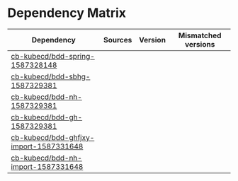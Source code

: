 # Dependency Matrix

Dependency | Sources | Version | Mismatched versions
---------- | ------- | ------- | -------------------
[cb-kubecd/bdd-spring-1587328148](https://github.com/cb-kubecd/bdd-spring-1587328148.git) |  | []() | 
[cb-kubecd/bdd-sbhg-1587329381](https://github.com/cb-kubecd/bdd-sbhg-1587329381.git) |  | []() | 
[cb-kubecd/bdd-nh-1587329381](https://github.com/cb-kubecd/bdd-nh-1587329381.git) |  | []() | 
[cb-kubecd/bdd-gh-1587329381](https://github.com/cb-kubecd/bdd-gh-1587329381.git) |  | []() | 
[cb-kubecd/bdd-ghfjxy-import-1587331648](https://github.com/cb-kubecd/bdd-ghfjxy-import-1587331648.git) |  | []() | 
[cb-kubecd/bdd-nh-import-1587331648](https://github.com/cb-kubecd/bdd-nh-import-1587331648.git) |  | []() | 
